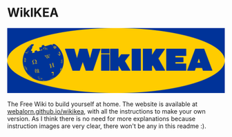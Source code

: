 # WikIKEA

![](html/logo.png)

The Free Wiki to build yourself at home. The website is available at <a href="https://webalorn.github.io/wikikea">webalorn.github.io/wikikea</a>, with all the instructions to make your own version. As I think there is no need for more explanations because instruction images are very clear, there won't be any in this readme :).